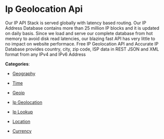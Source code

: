 # Ip Geolocation Api


Our IP API Stack is served globally with latency based routing.  Our IP Address Database contains more than 25 million IP blocks and it is updated on daily basis.  Since we load and serve our complete database from hot memory to avoid disk read latencies, our blazing fast API has very little to no impact on website performace. Free IP Geolocation API and Accurate IP Database provides country, city, zip code, ISP data in REST JSON and XML format from any IPv4 and IPv6 Address



**Categories**:

- [Geography](https://github.com/apis-list/apis-list#geography)

- [Time](https://github.com/apis-list/apis-list#time)

- [Geoip](https://github.com/apis-list/apis-list#geoip)

- [Ip Geolocation](https://github.com/apis-list/apis-list#ip-geolocation)

- [Ip Lookup](https://github.com/apis-list/apis-list#ip-lookup)

- [Location](https://github.com/apis-list/apis-list#location)

- [Currency](https://github.com/apis-list/apis-list#currency)



